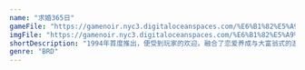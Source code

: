 ```yaml
---
name: "求婚365日"
gameFile: "https://gamenoir.nyc3.digitaloceanspaces.com/%E6%B1%82%E5%A9%9A365%E6%97%A5/365.zip"
imgFile: "https://gamenoir.nyc3.digitaloceanspaces.com/%E6%B1%82%E5%A9%9A365%E6%97%A5/original.webp"
shortDescription: "1994年首度推出，便受到玩家的欢迎。融合了恋爱养成与大富翁式的游戏玩法，让这款游戏充满了令人敬奇的创意"
genre: "BRD"
---
```

